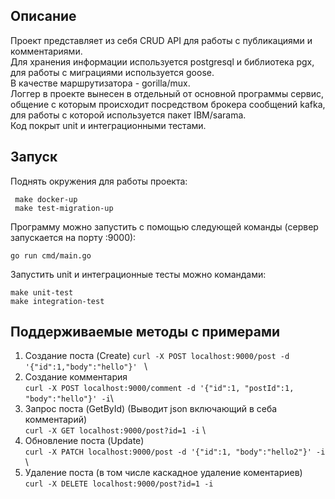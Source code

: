 ## Описание
Проект представляет из себя CRUD API для работы с публикациями и комментариями. \
Для хранения информации используется postgresql и библиотека pgx, для работы с миграциями используется goose.\
В качестве маршрутизатора - gorilla/mux. \
Логгер в проекте вынесен в отдельный от основной программы сервис, общение с которым происходит посредством брокера сообщений kafka, для работы с которой используется пакет IBM/sarama. \
Код покрыт unit  и интеграционными тестами.
## Запуск
Поднять окружения для работы проекта:
```
 make docker-up
 make test-migration-up
```
Программу можно запустить с помощью следующей команды (сервер запускается на порту :9000):
```
go run cmd/main.go
```
Запустить unit и интеграционные тесты можно командами:
```
make unit-test
make integration-test
```
## Поддерживаемые методы с примерами

1. Создание поста (Create)
```curl -X POST localhost:9000/post -d '{"id":1,"body":"hello"}' ``` \
2. Создание комментария  
```curl -X POST localhost:9000/comment -d '{"id":1, "postId":1, "body":"hello"}' -i```\
3. Запрос поста (GetById)  (Выводит json включающий в себа комментарий) \
```curl -X GET localhost:9000/post?id=1 -i``` \
4. Обновление поста (Update) \
```curl -X PATCH localhost:9000/post -d '{"id":1, "body":"hello2"}' -i``` \
5. Удаление поста (в том числе каскадное удаление коментариев) \
```curl -X DELETE localhost:9000/post?id=1 -i``` 
